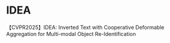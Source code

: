 # IDEA
【CVPR2025】IDEA: Inverted Text with Cooperative Deformable Aggregation for Multi-modal Object Re-Identification
